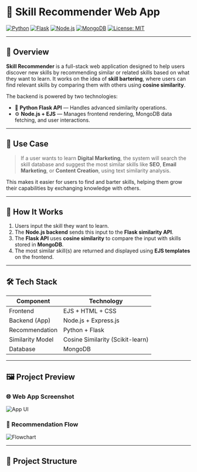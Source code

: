 # 🔁 Skill Recommender Web App

[![Python](https://img.shields.io/badge/Python-3.9%2B-blue.svg)](https://www.python.org/)
[![Flask](https://img.shields.io/badge/Flask-API-lightgrey)](https://flask.palletsprojects.com/)
[![Node.js](https://img.shields.io/badge/Node.js-Backend-green.svg)](https://nodejs.org/)
[![MongoDB](https://img.shields.io/badge/MongoDB-Database-brightgreen)](https://www.mongodb.com/)
[![License: MIT](https://img.shields.io/badge/License-MIT-yellow.svg)](LICENSE)

---

## 📘 Overview

**Skill Recommender** is a full-stack web application designed to help users discover new skills by recommending similar or related skills based on what they want to learn. It works on the idea of **skill bartering**, where users can find relevant skills by comparing them with others using **cosine similarity**.

The backend is powered by two technologies:

- 🧠 **Python Flask API** — Handles advanced similarity operations.
- ⚙️ **Node.js + EJS** — Manages frontend rendering, MongoDB data fetching, and user interactions.

---

## 🎯 Use Case

> If a user wants to learn **Digital Marketing**, the system will search the skill database and suggest the most similar skills like **SEO**, **Email Marketing**, or **Content Creation**, using text similarity analysis.

This makes it easier for users to find and barter skills, helping them grow their capabilities by exchanging knowledge with others.

---

## 🧠 How It Works

1. Users input the skill they want to learn.
2. The **Node.js backend** sends this input to the **Flask similarity API**.
3. The **Flask API** uses **cosine similarity** to compare the input with skills stored in **MongoDB**.
4. The most similar skill(s) are returned and displayed using **EJS templates** on the frontend.

---

## 🛠️ Tech Stack

| Component         | Technology               |
|------------------|--------------------------|
| Frontend         | EJS + HTML + CSS         |
| Backend (App)    | Node.js + Express.js     |
| Recommendation   | Python + Flask           |
| Similarity Model | Cosine Similarity (Scikit-learn) |
| Database         | MongoDB                  |

---

## 🖼️ Project Preview

### 🌐 Web App Screenshot
![App UI](images/app-screenshot.png)

### 🔁 Recommendation Flow
![Flowchart](images/recommendation-flow.png)

---

## 📂 Project Structure

